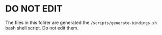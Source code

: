 # DO NOT EDIT

The files in this folder are generated the `/scripts/generate-bindings.sh` bash shell script. Do not edit them.

